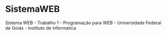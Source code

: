 # SistemaWEB
Sistema WEB - Trabalho 1 - Programação para WEB - Universidade Federal de Goiás -  Instituto de Informatica
